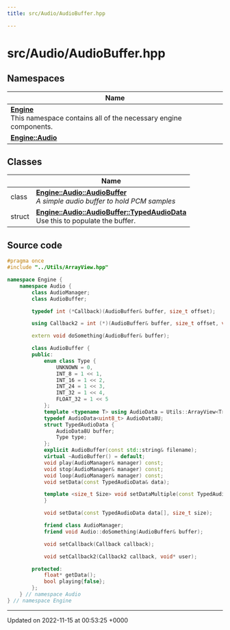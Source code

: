```yaml
---
title: src/Audio/AudioBuffer.hpp

---
```


# src/Audio/AudioBuffer.hpp



## Namespaces

| Name           |
| -------------- |
| **[Engine](/namespaces/namespaceEngine.md)** <br>This namespace contains all of the necessary engine components.  |
| **[Engine::Audio](/namespaces/namespaceEngine_1_1Audio.md)**  |

## Classes

|                | Name           |
| -------------- | -------------- |
| class | **[Engine::Audio::AudioBuffer](/classes/classEngine_1_1Audio_1_1AudioBuffer.md)** <br>_A simple audio buffer to hold PCM samples_ |
| struct | **[Engine::Audio::AudioBuffer::TypedAudioData](/classes/structEngine_1_1Audio_1_1AudioBuffer_1_1TypedAudioData.md)** <br>Use this to populate the buffer.  |




## Source code

```cpp
#pragma once
#include "../Utils/ArrayView.hpp"

namespace Engine {
    namespace Audio {
        class AudioManager;
        class AudioBuffer;

        typedef int (*Callback)(AudioBuffer& buffer, size_t offset);

        using Callback2 = int (*)(AudioBuffer& buffer, size_t offset, void* user);

        extern void doSomething(AudioBuffer& buffer);

        class AudioBuffer {
        public:
            enum class Type {
                UNKNOWN = 0,
                INT_8 = 1 << 1,
                INT_16 = 1 << 2,
                INT_24 = 1 << 3,
                INT_32 = 1 << 4,
                FLOAT_32 = 1 << 5
            };
            template <typename T> using AudioData = Utils::ArrayView<T>;
            typedef AudioData<uint8_t> AudioData8U;
            struct TypedAudioData {
                AudioData8U buffer;
                Type type;
            };
            explicit AudioBuffer(const std::string& filename);
            virtual ~AudioBuffer() = default;
            void play(AudioManager& manager) const;
            void stop(AudioManager& manager) const;
            void loop(AudioManager& manager) const;
            void setData(const TypedAudioData& data);

            template <size_t Size> void setDataMultiple(const TypedAudioData data[Size]) {
            }

            void setData(const TypedAudioData data[], size_t size);

            friend class AudioManager;
            friend void Audio::doSomething(AudioBuffer& buffer);

            void setCallback(Callback callback);

            void setCallback2(Callback2 callback, void* user);

        protected:
            float* getData();
            bool playing{false};
        };
    } // namespace Audio
} // namespace Engine
```


-------------------------------

Updated on 2022-11-15 at 00:53:25 +0000
